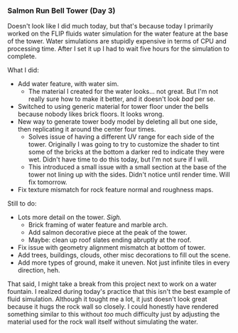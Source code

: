 ### Salmon Run Bell Tower (Day 3)

Doesn't look like I did much today, but that's because today I primarily
worked on the FLIP fluids water simulation for the water feature at the
base of the tower. Water simulations are stupidly expensive in terms of
CPU and processing time. After I set it up I had to wait five hours for
the simulation to complete.

What I did:

  - Add water feature, with water sim.
    - The material I created for the water looks... not great. But
      I'm not really sure how to make it better, and it doesn't look
      _bad_ per se.
  - Switched to using generic material for tower floor under the bells
    because nobody likes brick floors. It looks wrong.
  - New way to generate tower body model by deleting all but one side,
    then replicating it around the center four times.
    - Solves issue of having a different UV range for each side of the
      tower. Originally I was going to try to customize the shader to
      tint some of the bricks at the bottom a darker red to indicate
      they were wet. Didn't have time to do this today, but I'm not sure
      if I will.
    - This introduced a small issue with a small section at the base
      of the tower not lining up with the sides. Didn't notice until
      render time. Will fix tomorrow.
  - Fix texture mismatch for rock feature normal and roughness maps.

Still to do:

  - Lots more detail on the tower. _Sigh._
    - Brick framing of water feature and marble arch.
    - Add salmon decorative piece at the peak of the tower.
    - Maybe: clean up roof slates ending abruptly at the roof.
  - Fix issue with geometry alignment mismatch at bottom of tower.
  - Add trees, buildings, clouds, other misc decorations to fill out
    the scene.
  - Add more types of ground, make it uneven. Not just infinite tiles
    in every direction, heh.

That said, I might take a break from this project next to work on a water
fountain. I realized during today's practice that this isn't the best
example of fluid simulation. Although it tought me a lot, it just doesn't
look great because it hugs the rock wall so closely. I could honestly have
rendered something similar to this without _too_ much difficulty just by
adjusting the material used for the rock wall itself without simulating
the water.
